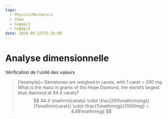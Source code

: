 ```yaml
---
tags:
  - Physics/Mechanics
  - Chem
  - Cegep/1
  - Cegep/2
date: 2024-08-22T15:26:00
---
```


# Analyse dimensionnelle

Vérification de l'unité des valeurs

> [!example]+ Gemstones are weighed in carats, with 1 carat = 200 mg. What is the mass in grams of the Hope Diamond, the world’s largest blue diamond at 44.4 carats?
> $$
> 44.4 \mathrm{carats} \cdot \frac{200\mathrm{mg}}{1\mathrm{carat}} \cdot \frac{1\mathrm{g}}{1000mg} = 8.88\mathrm{g}
> $$